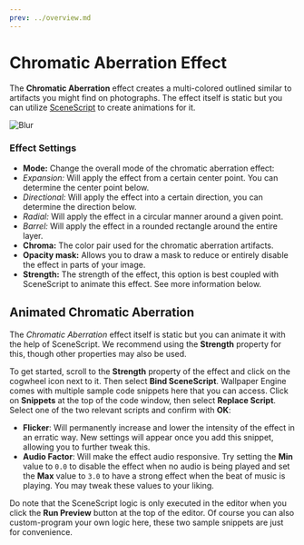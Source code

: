 ```yaml
---
prev: ../overview.md
---
```

# Chromatic Aberration Effect

The **Chromatic Aberration** effect creates a multi-colored outlined similar to artifacts you might find on photographs. The effect itself is static but you can utilize [SceneScript](/zh/scene/scenescript/introduction.html) to create animations for it.

![Blur](/img/effects/Chromatic_Aberration.gif)

### Effect Settings

* **Mode:** Change the overall mode of the chromatic aberration effect:
* *Expansion:* Will apply the effect from a certain center point. You can determine the center point below.
* *Directional:* Will apply the effect into a certain direction, you can determine the direction below.
* *Radial:* Will apply the effect in a circular manner around a given point.
* *Barrel:* Will apply the effect in a rounded rectangle around the entire layer.
* **Chroma:** The color pair used for the chromatic aberration artifacts.
* **Opacity mask:** Allows you to draw a mask to reduce or entirely disable the effect in parts of your image.
* **Strength:** The strength of the effect, this option is best coupled with SceneScript to animate this effect. See more information below.

## Animated Chromatic Aberration

The *Chromatic Aberration* effect itself is static but you can animate it with the help of SceneScript. We recommend using the **Strength** property for this, though other properties may also be used.

To get started, scroll to the **Strength** property of the effect and click on the cogwheel icon next to it. Then select **Bind SceneScript**. Wallpaper Engine comes with multiple sample code snippets here that you can access. Click on **Snippets** at the top of the code window, then select **Replace Script**. Select one of the two relevant scripts and confirm with **OK**:

* **Flicker**: Will permanently increase and lower the intensity of the effect in an erratic way. New settings will appear once you add this snippet, allowing you to further tweak this.
* **Audio Factor**: Will make the effect audio responsive. Try setting the **Min** value to `0.0` to disable the effect when no audio is being played and set the **Max** value to `3.0` to have a strong effect when the beat of music is playing. You may tweak these values to your liking.

Do note that the SceneScript logic is only executed in the editor when you click the **Run Preview** button at the top of the editor. Of course you can also custom-program your own logic here, these two sample snippets are just for convenience.